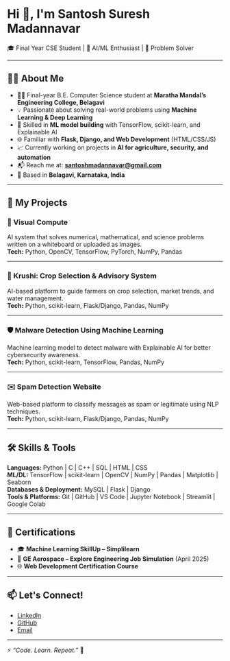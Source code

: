 # Hi 👋, I'm Santosh Suresh Madannavar  

🎓 Final Year CSE Student | 🤖 AI/ML Enthusiast | 🧠 Problem Solver  

---

## 🧑‍💻 About Me  
- 👨‍🎓 Final-year B.E. Computer Science student at **Maratha Mandal’s Engineering College, Belagavi**  
- 💡 Passionate about solving real-world problems using **Machine Learning & Deep Learning**  
- 🧠 Skilled in **ML model building** with TensorFlow, scikit-learn, and Explainable AI  
- 🌐 Familiar with **Flask, Django, and Web Development** (HTML/CSS/JS)  
- 📈 Currently working on projects in **AI for agriculture, security, and automation**  
- 📬 Reach me at: **santoshmadannavar@gmail.com**  
- 📍 Based in **Belagavi, Karnataka, India**  

---

## 🚀 My Projects  

### 🔢 Visual Compute  
AI system that solves numerical, mathematical, and science problems written on a whiteboard or uploaded as images.  
**Tech:** Python, OpenCV, TensorFlow, PyTorch, NumPy, Pandas  

---

### 🌱 Krushi: Crop Selection & Advisory System  
AI-based platform to guide farmers on crop selection, market trends, and water management.  
**Tech:** Python, scikit-learn, Flask/Django, Pandas, NumPy  

---

### 🛡️ Malware Detection Using Machine Learning  
Machine learning model to detect malware with Explainable AI for better cybersecurity awareness.  
**Tech:** Python, scikit-learn, TensorFlow, Pandas, NumPy  

---

### ✉️ Spam Detection Website  
Web-based platform to classify messages as spam or legitimate using NLP techniques.  
**Tech:** Python, scikit-learn, Flask/Django, Pandas, NumPy  

---

## 🛠️ Skills & Tools  

**Languages:** Python | C | C++ | SQL | HTML | CSS  
**ML/DL:** TensorFlow | scikit-learn | OpenCV | NumPy | Pandas | Matplotlib | Seaborn  
**Databases & Deployment:** MySQL | Flask | Django  
**Tools & Platforms:** Git | GitHub | VS Code | Jupyter Notebook | Streamlit | Google Colab  

---

## 📜 Certifications  
- 🎓 **Machine Learning SkillUp – Simplilearn**  
- 🚀 **GE Aerospace – Explore Engineering Job Simulation** (April 2025)  
- 🌐 **Web Development Certification Course**  

---

## 📫 Let's Connect!  
- [LinkedIn](https://www.linkedin.com/in/santosh-madannavar-3ba5a7261/)  
- [GitHub](https://github.com/Santosh02411)  
- [Email](mailto:santoshmadannavar@gmail.com)  

---

⚡ *“Code. Learn. Repeat.”* 🚀
